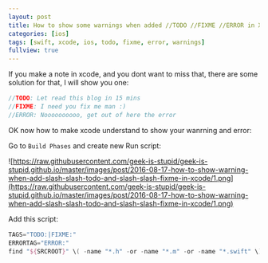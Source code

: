 ```yaml
---
layout: post
title: How to show some warnings when added //TODO //FIXME //ERROR in Xcode?
categories: [ios]
tags: [swift, xcode, ios, todo, fixme, error, warnings]
fullview: true
---
```


If you make a note in xcode, and you dont want to miss that, there are some solution for that, I will show you one:

```swift
//TODO: Let read this blog in 15 mins
//FIXME: I need you fix me man :)
//ERROR: Noooooooooo, get out of here the error
```

OK now how to make xcode understand to show your wanrning and error:

Go to `Build Phases` and create new Run script:


![https://raw.githubusercontent.com/geek-is-stupid/geek-is-stupid.github.io/master/images/post/2016-08-17-how-to-show-warning-when-add-slash-slash-todo-and-slash-slash-fixme-in-xcode/1.png](https://raw.githubusercontent.com/geek-is-stupid/geek-is-stupid.github.io/master/images/post/2016-08-17-how-to-show-warning-when-add-slash-slash-todo-and-slash-slash-fixme-in-xcode/1.png)

Add this script:

```swift
TAGS="TODO:|FIXME:"
ERRORTAG="ERROR:"
find "${SRCROOT}" \( -name "*.h" -or -name "*.m" -or -name "*.swift" \) -print0 | xargs -0 egrep --with-filename --line-number --only-matching "($TAGS).*\$|($ERRORTAG).*\$" | perl -p -e "s/($TAGS)/ warning: \$1/" | perl -p -e "s/($ERRORTAG)/ error: \$1/"
```

